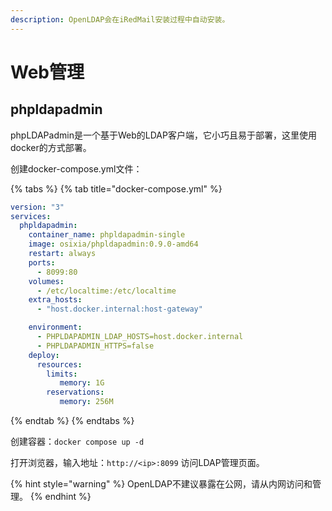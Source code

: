 ```yaml
---
description: OpenLDAP会在iRedMail安装过程中自动安装。
---
```


# Web管理

## phpldapadmin

phpLDAPadmin是一个基于Web的LDAP客户端，它小巧且易于部署，这里使用docker的方式部署。

创建docker-compose.yml文件：

{% tabs %}
{% tab title="docker-compose.yml" %}
```yaml
version: "3"
services:
  phpldapadmin:
    container_name: phpldapadmin-single
    image: osixia/phpldapadmin:0.9.0-amd64
    restart: always
    ports:
      - 8099:80
    volumes:
      - /etc/localtime:/etc/localtime
    extra_hosts:
      - "host.docker.internal:host-gateway"

    environment:
      - PHPLDAPADMIN_LDAP_HOSTS=host.docker.internal
      - PHPLDAPADMIN_HTTPS=false
    deploy:
      resources:
        limits:
           memory: 1G
        reservations:
           memory: 256M
```
{% endtab %}
{% endtabs %}

创建容器：`docker compose up -d`

打开浏览器，输入地址：`http://<ip>:8099` 访问LDAP管理页面。

{% hint style="warning" %}
OpenLDAP不建议暴露在公网，请从内网访问和管理。
{% endhint %}
